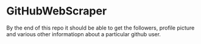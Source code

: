 # GitHubWebScraper
By the end of this repo it should be able to get the followers, profile picture and various other informatiopn about a particular github user.
